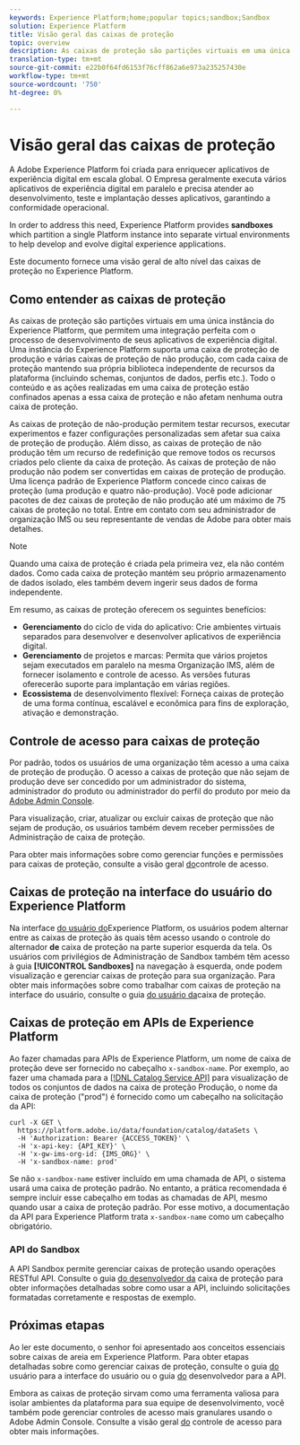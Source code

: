 ```yaml
---
keywords: Experience Platform;home;popular topics;sandbox;Sandbox
solution: Experience Platform
title: Visão geral das caixas de proteção
topic: overview
description: As caixas de proteção são partições virtuais em uma única instância do Experience Platform, que permitem uma integração perfeita com o processo de desenvolvimento de seus aplicativos de experiência digital.
translation-type: tm+mt
source-git-commit: e22b0f64fd6153f76cff862a6e973a235257430e
workflow-type: tm+mt
source-wordcount: '750'
ht-degree: 0%

---
```



# Visão geral das caixas de proteção

A Adobe Experience Platform foi criada para enriquecer aplicativos de experiência digital em escala global. O Empresa geralmente executa vários aplicativos de experiência digital em paralelo e precisa atender ao desenvolvimento, teste e implantação desses aplicativos, garantindo a conformidade operacional.

In order to address this need, Experience Platform provides **sandboxes** which partition a single Platform instance into separate virtual environments to help develop and evolve digital experience applications.

Este documento fornece uma visão geral de alto nível das caixas de proteção no Experience Platform.

## Como entender as caixas de proteção

As caixas de proteção são partições virtuais em uma única instância do Experience Platform, que permitem uma integração perfeita com o processo de desenvolvimento de seus aplicativos de experiência digital. Uma instância do Experience Platform suporta uma caixa de proteção de produção e várias caixas de proteção de não produção, com cada caixa de proteção mantendo sua própria biblioteca independente de recursos da plataforma (incluindo schemas, conjuntos de dados, perfis etc.).  Todo o conteúdo e as ações realizadas em uma caixa de proteção estão confinados apenas a essa caixa de proteção e não afetam nenhuma outra caixa de proteção.

As caixas de proteção de não-produção permitem testar recursos, executar experimentos e fazer configurações personalizadas sem afetar sua caixa de proteção de produção. Além disso, as caixas de proteção de não produção têm um recurso de redefinição que remove todos os recursos criados pelo cliente da caixa de proteção. As caixas de proteção de não produção não podem ser convertidas em caixas de proteção de produção. Uma licença padrão de Experience Platform concede cinco caixas de proteção (uma produção e quatro não-produção). Você pode adicionar pacotes de dez caixas de proteção de não produção até um máximo de 75 caixas de proteção no total. Entre em contato com seu administrador de organização IMS ou seu representante de vendas de Adobe para obter mais detalhes.

>[!NOTE]
>
>Quando uma caixa de proteção é criada pela primeira vez, ela não contém dados. Como cada caixa de proteção mantém seu próprio armazenamento de dados isolado, eles também devem ingerir seus dados de forma independente.

Em resumo, as caixas de proteção oferecem os seguintes benefícios:

* **Gerenciamento** do ciclo de vida do aplicativo: Crie ambientes virtuais separados para desenvolver e desenvolver aplicativos de experiência digital.
* **Gerenciamento** de projetos e marcas: Permita que vários projetos sejam executados em paralelo na mesma Organização IMS, além de fornecer isolamento e controle de acesso. As versões futuras oferecerão suporte para implantação em várias regiões.
* **Ecossistema** de desenvolvimento flexível: Forneça caixas de proteção de uma forma contínua, escalável e econômica para fins de exploração, ativação e demonstração.

## Controle de acesso para caixas de proteção

Por padrão, todos os usuários de uma organização têm acesso a uma caixa de proteção de produção. O acesso a caixas de proteção que não sejam de produção deve ser concedido por um administrador do sistema, administrador do produto ou administrador do perfil do produto por meio da [Adobe Admin Console](https://adminconsole.adobe.com).

Para visualização, criar, atualizar ou excluir caixas de proteção que não sejam de produção, os usuários também devem receber permissões de Administração de caixa de proteção.

Para obter mais informações sobre como gerenciar funções e permissões para caixas de proteção, consulte a visão geral [do](../access-control/home.md)controle de acesso.

## Caixas de proteção na interface do usuário do Experience Platform

Na interface [do usuário do](https://platform.adobe.com)Experience Platform, os usuários podem alternar entre as caixas de proteção às quais têm acesso usando o controle do alternador **de** caixa de proteção na parte superior esquerda da tela.  Os usuários com privilégios de Administração de Sandbox também têm acesso à guia **[!UICONTROL Sandboxes]** na navegação à esquerda, onde podem visualização e gerenciar caixas de proteção para sua organização. Para obter mais informações sobre como trabalhar com caixas de proteção na interface do usuário, consulte o guia [do usuário da](ui/overview.md)caixa de proteção.

## Caixas de proteção em APIs de Experience Platform

Ao fazer chamadas para APIs de Experience Platform, um nome de caixa de proteção deve ser fornecido no cabeçalho `x-sandbox-name`. Por exemplo, ao fazer uma chamada para a [[!DNL Catalog Service API]](https://www.adobe.io/apis/experienceplatform/home/api-reference.html#!acpdr/swagger-specs/catalog.yaml) para visualização de todos os conjuntos de dados na caixa de proteção Produção, o nome da caixa de proteção (&quot;prod&quot;) é fornecido como um cabeçalho na solicitação da API:

```shell
curl -X GET \
  https://platform.adobe.io/data/foundation/catalog/dataSets \
  -H 'Authorization: Bearer {ACCESS_TOKEN}' \
  -H 'x-api-key: {API_KEY}' \
  -H 'x-gw-ims-org-id: {IMS_ORG}' \
  -H 'x-sandbox-name: prod'
```

Se não `x-sandbox-name` estiver incluído em uma chamada de API, o sistema usará uma caixa de proteção padrão. No entanto, a prática recomendada é sempre incluir esse cabeçalho em todas as chamadas de API, mesmo quando usar a caixa de proteção padrão. Por esse motivo, a documentação da API para Experience Platform trata `x-sandbox-name` como um cabeçalho obrigatório.

### API do Sandbox

A API Sandbox permite gerenciar caixas de proteção usando operações RESTful API. Consulte o guia [do desenvolvedor da](api/getting-started.md) caixa de proteção para obter informações detalhadas sobre como usar a API, incluindo solicitações formatadas corretamente e respostas de exemplo.

## Próximas etapas

Ao ler este documento, o senhor foi apresentado aos conceitos essenciais sobre caixas de areia em Experience Platform. Para obter etapas detalhadas sobre como gerenciar caixas de proteção, consulte o guia [do](ui/overview.md) usuário para a interface do usuário ou o guia [do](./api/getting-started.md) desenvolvedor para a API.

Embora as caixas de proteção sirvam como uma ferramenta valiosa para isolar ambientes da plataforma para sua equipe de desenvolvimento, você também pode gerenciar controles de acesso mais granulares usando o Adobe Admin Console. Consulte a visão geral [do](../access-control/home.md) controle de acesso para obter mais informações.